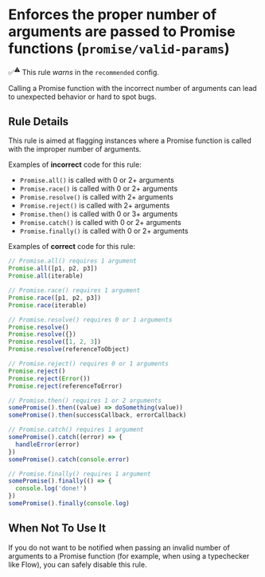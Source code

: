 # Enforces the proper number of arguments are passed to Promise functions (`promise/valid-params`)

✅<sup>⚠️</sup> This rule _warns_ in the `recommended` config.

<!-- end auto-generated rule header -->

Calling a Promise function with the incorrect number of arguments can lead to
unexpected behavior or hard to spot bugs.

## Rule Details

This rule is aimed at flagging instances where a Promise function is called with
the improper number of arguments.

Examples of **incorrect** code for this rule:

- `Promise.all()` is called with 0 or 2+ arguments
- `Promise.race()` is called with 0 or 2+ arguments
- `Promise.resolve()` is called with 2+ arguments
- `Promise.reject()` is called with 2+ arguments
- `Promise.then()` is called with 0 or 3+ arguments
- `Promise.catch()` is called with 0 or 2+ arguments
- `Promise.finally()` is called with 0 or 2+ arguments

Examples of **correct** code for this rule:

```js
// Promise.all() requires 1 argument
Promise.all([p1, p2, p3])
Promise.all(iterable)

// Promise.race() requires 1 argument
Promise.race([p1, p2, p3])
Promise.race(iterable)

// Promise.resolve() requires 0 or 1 arguments
Promise.resolve()
Promise.resolve({})
Promise.resolve([1, 2, 3])
Promise.resolve(referenceToObject)

// Promise.reject() requires 0 or 1 arguments
Promise.reject()
Promise.reject(Error())
Promise.reject(referenceToError)

// Promise.then() requires 1 or 2 arguments
somePromise().then((value) => doSomething(value))
somePromise().then(successCallback, errorCallback)

// Promise.catch() requires 1 argument
somePromise().catch((error) => {
  handleError(error)
})
somePromise().catch(console.error)

// Promise.finally() requires 1 argument
somePromise().finally(() => {
  console.log('done!')
})
somePromise().finally(console.log)
```

## When Not To Use It

If you do not want to be notified when passing an invalid number of arguments to
a Promise function (for example, when using a typechecker like Flow), you can
safely disable this rule.
